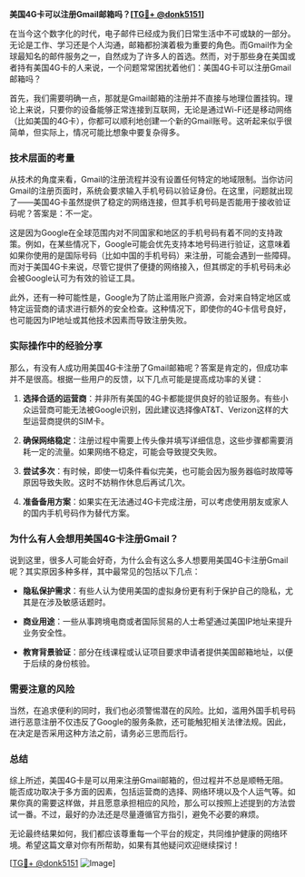 **美国4G卡可以注册Gmail邮箱吗？[[TG💪+ @donk5151](https://t.me/s/donk5151)]**

在当今这个数字化的时代，电子邮件已经成为我们日常生活中不可或缺的一部分。无论是工作、学习还是个人沟通，邮箱都扮演着极为重要的角色。而Gmail作为全球最知名的邮件服务之一，自然成为了许多人的首选。然而，对于那些身在美国或者持有美国4G卡的人来说，一个问题常常困扰着他们：美国4G卡可以注册Gmail邮箱吗？

首先，我们需要明确一点，那就是Gmail邮箱的注册并不直接与地理位置挂钩。理论上来说，只要你的设备能够正常连接到互联网，无论是通过Wi-Fi还是移动网络（比如美国的4G卡），你都可以顺利地创建一个新的Gmail账号。这听起来似乎很简单，但实际上，情况可能比想象中要复杂得多。

### **技术层面的考量**

从技术的角度来看，Gmail的注册流程并没有设置任何特定的地域限制。当你访问Gmail的注册页面时，系统会要求输入手机号码以验证身份。在这里，问题就出现了——美国4G卡虽然提供了稳定的网络连接，但其手机号码是否能用于接收验证码呢？答案是：不一定。

这是因为Google在全球范围内对不同国家和地区的手机号码有着不同的支持政策。例如，在某些情况下，Google可能会优先支持本地号码进行验证，这意味着如果你使用的是国际号码（比如中国的手机号码）来注册，可能会遇到一些障碍。而对于美国4G卡来说，尽管它提供了便捷的网络接入，但其绑定的手机号码未必会被Google认可为有效的验证工具。

此外，还有一种可能性是，Google为了防止滥用账户资源，会对来自特定地区或特定运营商的请求进行额外的安全检查。这种情况下，即使你的4G卡信号良好，也可能因为IP地址或其他技术因素而导致注册失败。

### **实际操作中的经验分享**

那么，有没有人成功用美国4G卡注册了Gmail邮箱呢？答案是肯定的，但成功率并不是很高。根据一些用户的反馈，以下几点可能是提高成功率的关键：

1. **选择合适的运营商**：并非所有美国的4G卡都能提供良好的验证服务。有些小众运营商可能无法被Google识别，因此建议选择像AT&T、Verizon这样的大型运营商提供的SIM卡。
   
2. **确保网络稳定**：注册过程中需要上传头像并填写详细信息，这些步骤都需要消耗一定的流量。如果网络不稳定，可能会导致提交失败。

3. **尝试多次**：有时候，即使一切条件看似完美，也可能会因为服务器临时故障等原因导致失败。这时不妨稍作休息后再试几次。

4. **准备备用方案**：如果实在无法通过4G卡完成注册，可以考虑使用朋友或家人的国内手机号码作为替代方案。

### **为什么有人会想用美国4G卡注册Gmail？**

说到这里，很多人可能会好奇，为什么会有这么多人想要用美国4G卡注册Gmail呢？其实原因多种多样，其中最常见的包括以下几点：

- **隐私保护需求**：有些人认为使用美国的虚拟身份更有利于保护自己的隐私，尤其是在涉及敏感话题时。
  
- **商业用途**：一些从事跨境电商或者国际贸易的人士希望通过美国IP地址来提升业务安全性。

- **教育背景验证**：部分在线课程或认证项目要求申请者提供美国邮箱地址，以便于后续的身份核验。

### **需要注意的风险**

当然，在追求便利的同时，我们也必须警惕潜在的风险。比如，滥用外国手机号码进行恶意注册不仅违反了Google的服务条款，还可能触犯相关法律法规。因此，在决定是否采用这种方法之前，请务必三思而后行。

### **总结**

综上所述，美国4G卡是可以用来注册Gmail邮箱的，但过程并不总是顺畅无阻。能否成功取决于多方面的因素，包括运营商的选择、网络环境以及个人运气等。如果你真的需要这样做，并且愿意承担相应的风险，那么可以按照上述提到的方法尝试一番。不过，最好的办法还是尽量遵循官方指引，避免不必要的麻烦。

无论最终结果如何，我们都应该尊重每一个平台的规定，共同维护健康的网络环境。希望这篇文章对你有所帮助，如果有其他疑问欢迎继续探讨！

[[TG💪+ @donk5151](https://t.me/s/donk5151) ![Image](https://i.postimg.cc/rwNCRYN7/Snipaste-2025-04-30-17-27-05.png)]